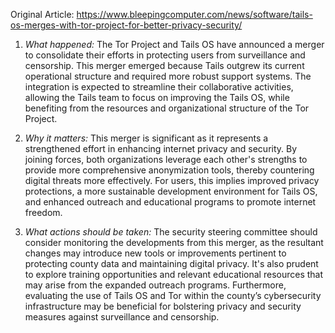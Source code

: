 Original Article: https://www.bleepingcomputer.com/news/software/tails-os-merges-with-tor-project-for-better-privacy-security/

1. *What happened:* The Tor Project and Tails OS have announced a merger to consolidate their efforts in protecting users from surveillance and censorship. This merger emerged because Tails outgrew its current operational structure and required more robust support systems. The integration is expected to streamline their collaborative activities, allowing the Tails team to focus on improving the Tails OS, while benefiting from the resources and organizational structure of the Tor Project.

2. *Why it matters:* This merger is significant as it represents a strengthened effort in enhancing internet privacy and security. By joining forces, both organizations leverage each other's strengths to provide more comprehensive anonymization tools, thereby countering digital threats more effectively. For users, this implies improved privacy protections, a more sustainable development environment for Tails OS, and enhanced outreach and educational programs to promote internet freedom.

3. *What actions should be taken:* The security steering committee should consider monitoring the developments from this merger, as the resultant changes may introduce new tools or improvements pertinent to protecting county data and maintaining digital privacy. It's also prudent to explore training opportunities and relevant educational resources that may arise from the expanded outreach programs. Furthermore, evaluating the use of Tails OS and Tor within the county’s cybersecurity infrastructure may be beneficial for bolstering privacy and security measures against surveillance and censorship.